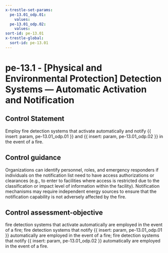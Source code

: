 ```yaml
---
x-trestle-set-params:
  pe-13.01_odp.01:
    values:
  pe-13.01_odp.02:
    values:
sort-id: pe-13.01
x-trestle-global:
  sort-id: pe-13.01
---
```


# pe-13.1 - \[Physical and Environmental Protection\] Detection Systems — Automatic Activation and Notification

## Control Statement

Employ fire detection systems that activate automatically and notify {{ insert: param, pe-13.01_odp.01 }} and {{ insert: param, pe-13.01_odp.02 }} in the event of a fire.

## Control guidance

Organizations can identify personnel, roles, and emergency responders if individuals on the notification list need to have access authorizations or clearances (e.g., to enter to facilities where access is restricted due to the classification or impact level of information within the facility). Notification mechanisms may require independent energy sources to ensure that the notification capability is not adversely affected by the fire.

## Control assessment-objective

fire detection systems that activate automatically are employed in the event of a fire;
fire detection systems that notify {{ insert: param, pe-13.01_odp.01 }} automatically are employed in the event of a fire;
fire detection systems that notify {{ insert: param, pe-13.01_odp.02 }} automatically are employed in the event of a fire.
